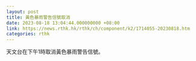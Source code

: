 ```yaml
---
layout: post
title: 黃色暴雨警告信號取消
date: 2023-08-18 13:04:44.000000000 +08:00
link: https://news.rthk.hk/rthk/ch/component/k2/1714055-20230818.htm
categories: rthk
---
```


天文台在下午1時取消黃色暴雨警告信號。
